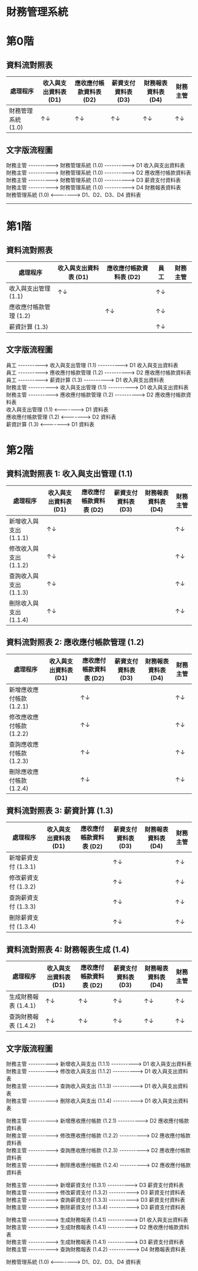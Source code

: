 # 財務管理系統

# 第0階

## 資料流對照表

| 處理程序             | 收入與支出資料表 (D1) | 應收應付帳款資料表 (D2) | 薪資支付資料表 (D3) | 財務報表資料表 (D4) | 財務主管 |
|---------------------|----------------------|-----------------------|-------------------|-------------------|--------|
| 財務管理系統 (1.0)    | ↑↓                   | ↑↓                    | ↑↓                | ↑↓                | ↑↓     |

## 文字版流程圖

財務主管 ----------> 財務管理系統 (1.0) ----------> D1 收入與支出資料表  
財務主管 ----------> 財務管理系統 (1.0) ----------> D2 應收應付帳款資料表  
財務主管 ----------> 財務管理系統 (1.0) ----------> D3 薪資支付資料表  
財務主管 ----------> 財務管理系統 (1.0) ----------> D4 財務報表資料表  
財務管理系統 (1.0) <-------> D1、D2、D3、D4 資料表

---

# 第1階

## 資料流對照表

| 處理程序             | 收入與支出資料表 (D1) | 應收應付帳款資料表 (D2) | 員工   | 財務主管 |
|---------------------|----------------------|-----------------------|--------|----------|
| 收入與支出管理 (1.1) | ↑↓                   |                       | ↑↓     |          |
| 應收應付帳款管理 (1.2) |                      | ↑↓                    | ↑↓     |          |
| 薪資計算 (1.3)       |                      |                       | ↑↓     |          |

## 文字版流程圖

員工 ----------> 收入與支出管理 (1.1) ----------> D1 收入與支出資料表  
員工 ----------> 應收應付帳款管理 (1.2) ----------> D2 應收應付帳款資料表  
員工 ----------> 薪資計算 (1.3) ----------> D1 收入與支出資料表  
財務主管 ----------> 收入與支出管理 (1.1) ----------> D1 收入與支出資料表  
財務主管 ----------> 應收應付帳款管理 (1.2) ----------> D2 應收應付帳款資料表  
收入與支出管理 (1.1) <-------> D1 資料表  
應收應付帳款管理 (1.2) <-------> D2 資料表  
薪資計算 (1.3) <-------> D1 資料表  

# 第2階

## 資料流對照表 1: 收入與支出管理 (1.1)

| 處理程序             | 收入與支出資料表 (D1) | 應收應付帳款資料表 (D2) | 薪資支付資料表 (D3) | 財務報表資料表 (D4) | 財務主管 |
|---------------------|----------------------|-----------------------|-------------------|-------------------|--------|
| 新增收入與支出 (1.1.1)  | ↑↓                   |                       |                   |                   | ↑↓     |
| 修改收入與支出 (1.1.2)  | ↑↓                   |                       |                   |                   | ↑↓     |
| 查詢收入與支出 (1.1.3)  | ↑↓                   |                       |                   |                   | ↑↓     |
| 刪除收入與支出 (1.1.4)  | ↑↓                   |                       |                   |                   | ↑↓     |

## 資料流對照表 2: 應收應付帳款管理 (1.2)

| 處理程序             | 收入與支出資料表 (D1) | 應收應付帳款資料表 (D2) | 薪資支付資料表 (D3) | 財務報表資料表 (D4) | 財務主管 |
|---------------------|----------------------|-----------------------|-------------------|-------------------|--------|
| 新增應收應付帳款 (1.2.1) |                       | ↑↓                    |                   |                   | ↑↓     |
| 修改應收應付帳款 (1.2.2) |                       | ↑↓                    |                   |                   | ↑↓     |
| 查詢應收應付帳款 (1.2.3) |                       | ↑↓                    |                   |                   | ↑↓     |
| 刪除應收應付帳款 (1.2.4) |                       | ↑↓                    |                   |                   | ↑↓     |

## 資料流對照表 3: 薪資計算 (1.3)

| 處理程序             | 收入與支出資料表 (D1) | 應收應付帳款資料表 (D2) | 薪資支付資料表 (D3) | 財務報表資料表 (D4) | 財務主管 |
|---------------------|----------------------|-----------------------|-------------------|-------------------|--------|
| 新增薪資支付 (1.3.1)   |                       |                       | ↑↓                |                   | ↑↓     |
| 修改薪資支付 (1.3.2)   |                       |                       | ↑↓                |                   | ↑↓     |
| 查詢薪資支付 (1.3.3)   |                       |                       | ↑↓                |                   | ↑↓     |
| 刪除薪資支付 (1.3.4)   |                       |                       | ↑↓                |                   | ↑↓     |

## 資料流對照表 4: 財務報表生成 (1.4)

| 處理程序             | 收入與支出資料表 (D1) | 應收應付帳款資料表 (D2) | 薪資支付資料表 (D3) | 財務報表資料表 (D4) | 財務主管 |
|---------------------|----------------------|-----------------------|-------------------|-------------------|--------|
| 生成財務報表 (1.4.1)   | ↑↓                   | ↑↓                    | ↑↓                | ↑↓                | ↑↓     |
| 查詢財務報表 (1.4.2)   | ↑↓                   | ↑↓                    | ↑↓                | ↑↓                | ↑↓     |

## 文字版流程圖

財務主管 ----------> 新增收入與支出 (1.1.1) ----------> D1 收入與支出資料表  
財務主管 ----------> 修改收入與支出 (1.1.2) ----------> D1 收入與支出資料表  
財務主管 ----------> 查詢收入與支出 (1.1.3) ----------> D1 收入與支出資料表  
財務主管 ----------> 刪除收入與支出 (1.1.4) ----------> D1 收入與支出資料表  

財務主管 ----------> 新增應收應付帳款 (1.2.1) ----------> D2 應收應付帳款資料表  
財務主管 ----------> 修改應收應付帳款 (1.2.2) ----------> D2 應收應付帳款資料表  
財務主管 ----------> 查詢應收應付帳款 (1.2.3) ----------> D2 應收應付帳款資料表  
財務主管 ----------> 刪除應收應付帳款 (1.2.4) ----------> D2 應收應付帳款資料表  

財務主管 ----------> 新增薪資支付 (1.3.1) ----------> D3 薪資支付資料表  
財務主管 ----------> 修改薪資支付 (1.3.2) ----------> D3 薪資支付資料表  
財務主管 ----------> 查詢薪資支付 (1.3.3) ----------> D3 薪資支付資料表  
財務主管 ----------> 刪除薪資支付 (1.3.4) ----------> D3 薪資支付資料表  

財務主管 ----------> 生成財務報表 (1.4.1) ----------> D1 收入與支出資料表  
財務主管 ----------> 生成財務報表 (1.4.1) ----------> D2 應收應付帳款資料表  
財務主管 ----------> 生成財務報表 (1.4.1) ----------> D3 薪資支付資料表  
財務主管 ----------> 查詢財務報表 (1.4.2) ----------> D4 財務報表資料表  

財務管理系統 (1.0) <-------> D1、D2、D3、D4 資料表

